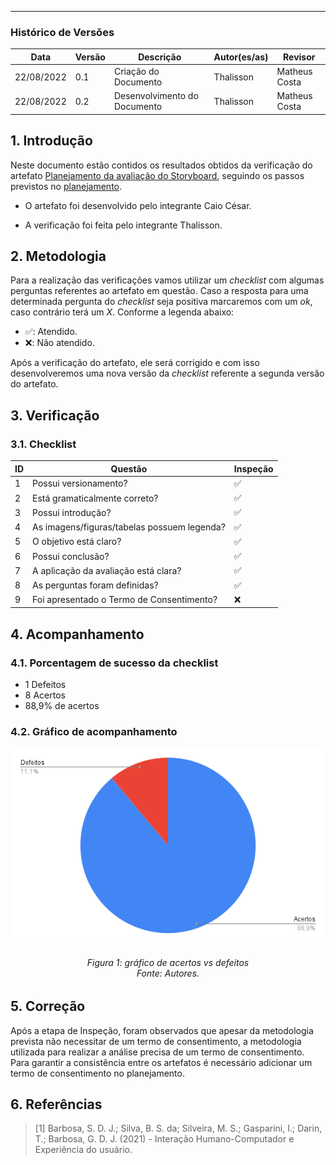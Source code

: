 ***

### Histórico de Versões

**Data** | **Versão** | **Descrição** | **Autor(es/as)** | **Revisor** |
--- | --- | --- | --- | --- |
22/08/2022 | 0.1 | Criação do Documento | Thalisson | Matheus Costa 
22/08/2022 | 0.2 | Desenvolvimento do Documento | Thalisson | Matheus Costa

## 1. Introdução

Neste documento estão contidos os resultados obtidos da verificação do artefato [Planejamento da avaliação do Storyboard](../designAvalEDesenv/nivel1/storyboard/planejamento-da-avaliacao-do-storyboard.md), seguindo os passos previstos no [planejamento](planejamento-geral.md).

* O artefato foi desenvolvido pelo integrante Caio César.

* A verificação foi feita pelo integrante Thalisson.

## 2. Metodologia

Para a realização das verificações vamos utilizar um _checklist_ com algumas perguntas referentes ao artefato em questão. Caso a resposta para uma determinada pergunta do _checklist_ seja positiva marcaremos com um _ok_, caso contrário terá um _X_. Conforme a legenda abaixo:

- ✅: Atendido.
- ❌: Não atendido.

Após a verificação do artefato, ele será corrigido e com isso desenvolveremos uma nova versão da _checklist_ referente a segunda versão do artefato.

## 3. Verificação

### 3.1. Checklist

ID | Questão | Inspeção
--- | --- | ---
1 | Possui versionamento? | ✅
2 | Está gramaticalmente correto? | ✅
3 | Possui introdução? | ✅
4 | As imagens/figuras/tabelas possuem legenda? | ✅
5 | O objetivo está claro? | ✅
6 | Possui conclusão? | ✅
7 | A aplicação da avaliação está clara? | ✅
8 | As perguntas foram definidas? | ✅
9 | Foi apresentado o Termo de Consentimento? | ❌


## 4. Acompanhamento
### 4.1. Porcentagem de sucesso da checklist

- 1 Defeitos
- 8 Acertos
- 88,9% de acertos

### 4.2. Gráfico de acompanhamento

![Gráfico](../assets/verif-pa-storyboard.png)
<h6 align = "center">Figura 1: gráfico de acertos vs defeitos <br>Fonte: Autores. </h6>

## 5. Correção

Após a etapa de Inspeção, foram observados que apesar da metodologia prevista não necessitar de um termo de consentimento, a metodologia utilizada para realizar a análise precisa de um termo de consentimento. Para garantir a consistência entre os artefatos é necessário adicionar um termo de consentimento no planejamento.

## 6. Referências

> [1] Barbosa, S. D. J.; Silva, B. S. da; Silveira, M. S.; Gasparini, I.; Darin, T.; Barbosa, G. D. J. (2021) - Interação Humano-Computador e Experiência do usuário.
